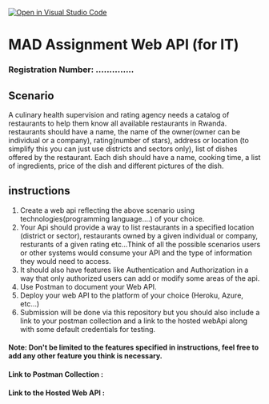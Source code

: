 [![Open in Visual Studio Code](https://classroom.github.com/assets/open-in-vscode-f059dc9a6f8d3a56e377f745f24479a46679e63a5d9fe6f495e02850cd0d8118.svg)](https://classroom.github.com/online_ide?assignment_repo_id=6446022&assignment_repo_type=AssignmentRepo)
# MAD Assignment Web API (for IT)

### Registration Number: ..............

## Scenario

A culinary health supervision and rating agency needs a catalog of restaurants to help them know all available restaurants in Rwanda.
restaurants should have a name, the name of the owner(owner can be individual or a company), rating(number of stars), address or location (to simplify this you can just use districts and sectors only), list of dishes offered by the restaurant. Each dish should have a name, cooking time, a list of ingredients, price of the dish and different pictures of the dish.

## instructions
1. Create a web api reflecting the above scenario using technologies(programming language....) of your choice.
2. Your Api should provide a way to list restaurants in a specified location (district or sector), restaurants owned by a given individual or company, resturants of a given rating etc...Think of all the possible scenarios users or other systems would consume your API and the type of information they would need to access.
3. It should also have features like Authentication and Authorization in  a way that only authorized users can add or modify some areas of the api.
4. Use Postman to document your Web API.
5. Deploy your web API to the platform of your choice (Heroku, Azure, etc...)
6. Submission will be done via this repository but you should also include a link to your postman collection and a link to the hosted webApi along with some default credentials for testing.

#### Note: Don't be limited to the features specified in instructions, feel free to add any other feature you think is necessary.


#### Link to Postman Collection : 
#### Link to the Hosted Web API : 
